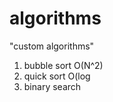 # algorithms
"custom algorithms"
1) bubble sort O(N^2) 
2) quick sort O(log        
3) binary search       
               
          
   
   
    
  
 
  
   
  
